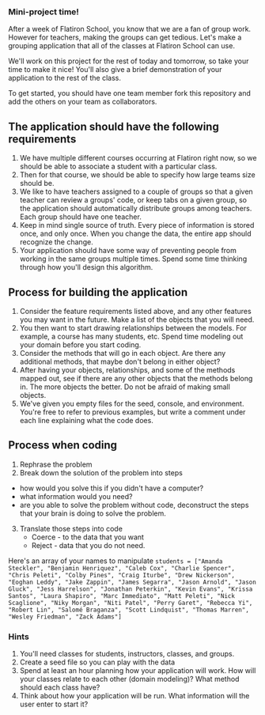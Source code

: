 
### Mini-project time!  

After a week of Flatiron School, you know that we are a fan of group work. However for teachers, making the groups can get tedious.  Let's make a grouping application that all of the classes at Flatiron School can use.

We'll work on this project for the rest of today and tomorrow, so take your time to make it nice!  You'll also give a brief demonstration of your application to the rest of the class.

To get started, you should have one team member fork this repository and add the others on your team as collaborators.  

## The application should have the following requirements
 1. We have multiple different courses occurring at Flatiron right now, so we should be able to associate a student with a particular class.
 2. Then for that course, we should be able to specify how large teams size should be.
 3. We like to have teachers assigned to a couple of groups so that a given teacher can review a groups' code, or keep tabs on a given group, so the application should automatically distribute groups among teachers. Each group should have one teacher.
 4. Keep in mind single source of truth. Every piece of information is stored once, and only once. When you change the data, the entire app should recognize the change.
 5. Your application should have some way of preventing people from working in the same groups multiple times. Spend some time thinking through how you'll design this algorithm.


## Process for building the application
 1. Consider the feature requirements listed above, and any other features you may want in the future.  Make a list of the objects that you will need.
 2. You then want to start drawing relationships between the models.  For example, a course has many students, etc. Spend time modeling out your domain before you start coding.
 3. Consider the methods that will go in each object.  Are there any additional methods, that maybe don't belong in either object?
 4. After having your objects, relationships, and some of the methods mapped out, see if there are any other objects that the methods belong in.  The more objects the better.  Do not be afraid of making small objects.
 5. We've given you empty files for the seed, console, and environment. You're free to refer to previous examples, but write a comment under each line explaining what the code does.

## Process when coding
1. Rephrase the problem
2. Break down the solution of the problem into steps
 - how would you solve this if you didn't have a computer?
 - what information would you need?
 - are you able to solve the problem without code, deconstruct the steps that your brain is doing to solve the problem.
3. Translate those steps into code
   - Coerce - to the data that you want
   - Reject - data that you do not need.


Here's an array of your names to manipulate
`students = ["Amanda Steckler", "Benjamin Henriquez", "Caleb Cox", "Charlie Spencer", "Chris Peleti", "Colby Pines", "Craig Iturbe", "Drew Nickerson", "Eoghan Leddy", "Jake Zappin", "James Segarra", "Jason Arnold", "Jason Gluck", "Jess Harrelson", "Jonathan Peterkin", "Kevin Evans", "Krissa Santos", "Laura Shapiro", "Marc Immediato", "Matt Peleti", "Nick Scaglione", "Niky Morgan", "Niti Patel", "Perry Garet", "Rebecca Yi", "Robert Lin", "Salomé Braganza", "Scott Lindquist", "Thomas Marren", "Wesley Friedman", "Zack Adams"]`

### Hints
1. You'll need classes for students, instructors, classes, and groups.
2. Create a seed file so you can play with the data
3. Spend at least an hour planning how your application will work. How will your classes relate to each other (domain modeling)? What method should each class have?
4. Think about how your application will be run. What information will the user enter to start it?
